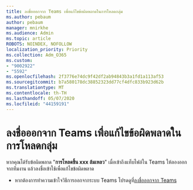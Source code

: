 ```yaml
---
title: ลงชื่อออกจาก Teams เพื่อแก้ไขข้อผิดพลาดในการโหลดกลุ่ม
ms.author: pebaum
author: pebaum
manager: mnirkhe
ms.audience: Admin
ms.topic: article
ROBOTS: NOINDEX, NOFOLLOW
localization_priority: Priority
ms.collection: Adm_O365
ms.custom:
- "9002922"
- "5592"
ms.openlocfilehash: 2f3776e74dc9f42df2ab94843b3a1fd1a113af53
ms.sourcegitcommit: b7a580178dc38852323dd77cf4dfc833b923d62b
ms.translationtype: MT
ms.contentlocale: th-TH
ms.lasthandoff: 05/07/2020
ms.locfileid: "44159191"
---
```

# <a name="sign-out-of-teams-to-resolve-loading-chunk-error"></a>ลงชื่อออกจาก Teams เพื่อแก้ไขข้อผิดพลาดในการโหลดกลุ่ม

หากคุณได้รับข้อผิดพลาด "**การโหลดชิ้น xxx ล้มเหลว**" เมื่อเข้าถึงแท็บไฟล์ใน Teams ให้ลองออกจากทีมงาน แล้วลงชื่อเข้าใช้เพื่อแก้ไขข้อผิดพลาด

- หากต้องการทําความเข้าใจวิธีการออกจากระบบ Teams โปรดดูที่[ลงชื่อออกจาก Teams](https://support.microsoft.com/en-ie/office/sign-out-of-teams-a6d76e69-e1dd-4bc4-8e5f-04ba48384487)
